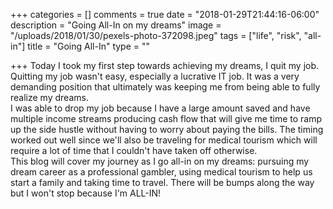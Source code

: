 +++
categories = []
comments = true
date = "2018-01-29T21:44:16-06:00"
description = "Going All-In on my dreams"
image = "/uploads/2018/01/30/pexels-photo-372098.jpeg"
tags = ["life", "risk", "all-in"]
title = "Going All-In"
type = ""

+++
Today I took my first step towards achieving my dreams, I quit my job. Quitting my job wasn't easy, especially a lucrative IT job. It was a very demanding position that ultimately was keeping me from being able to fully realize my dreams.  
I was able to drop my job because I have a large amount saved and have multiple income streams producing cash flow that will give me time to ramp up the side hustle without having to worry about paying the bills. The timing worked out well since we'll also be traveling for medical tourism which will require a lot of time that I couldn't have taken off otherwise.  
This blog will cover my journey as I go all-in on my dreams: pursuing my dream career as a professional gambler, using medical tourism to help us start a family and taking time to travel. There will be bumps along the way but I won't stop because I'm ALL-IN!